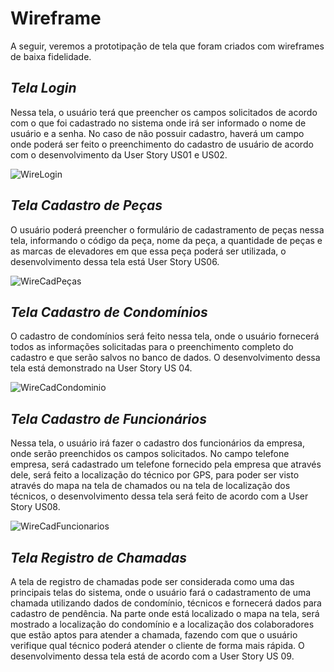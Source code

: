 # Wireframe

A seguir, veremos a prototipação de tela que foram criados com wireframes de baixa fidelidade.

##
## _Tela Login_

Nessa tela, o usuário terá que preencher os campos solicitados de acordo com o que foi cadastrado no sistema onde irá ser informado o nome de usuário e a senha. No caso de não possuir cadastro, haverá um campo onde poderá ser feito o preenchimento do cadastro de usuário de acordo com o desenvolvimento da User Story US01 e US02.

![WireLogin](https://user-images.githubusercontent.com/11911334/58726844-2b4a7880-83b9-11e9-8f62-c215d1ed9d6c.png)


##
## _Tela Cadastro de Peças_

O usuário poderá preencher o formulário de cadastramento de peças nessa tela, informando o código da peça, nome da peça, a quantidade de peças e as marcas de elevadores em que essa peça poderá ser utilizada, o desenvolvimento dessa tela está User Story US06. 

![WireCadPeças](https://user-images.githubusercontent.com/11911334/58726791-035b1500-83b9-11e9-8bd8-c3b7ef2443d7.png)


##
## _Tela Cadastro de Condomínios_

O cadastro de condomínios será feito nessa tela, onde o usuário fornecerá todos as informações solicitadas para o preenchimento completo do cadastro e que serão salvos no banco de dados. O desenvolvimento dessa tela está demonstrado na User Story US 04.

![WireCadCondominio](https://user-images.githubusercontent.com/11911334/58726720-dad31b00-83b8-11e9-94a0-eccb30f3d8c9.png)


##
## _Tela Cadastro de Funcionários_

Nessa tela, o usuário irá fazer o cadastro dos funcionários da empresa, onde serão preenchidos os campos solicitados. No campo telefone empresa, será cadastrado um telefone fornecido pela empresa que através dele, será feito a localização do técnico por GPS, para poder ser visto através do mapa na tela de chamados ou na tela de localização dos técnicos, o desenvolvimento dessa tela será feito de acordo com a User Story US08.

![WireCadFuncionarios](https://user-images.githubusercontent.com/11911334/58726748-eaeafa80-83b8-11e9-9375-e7468310a259.png)


##
## _Tela Registro de Chamadas_

A tela de registro de chamadas pode ser considerada como uma das principais telas do sistema, onde o usuário fará o cadastramento de uma chamada utilizando dados de condomínio, técnicos e fornecerá dados para cadastro de pendência. Na parte onde está localizado o mapa na tela, será mostrado a localização do condomínio e a localização dos colaboradores que estão aptos para atender a chamada, fazendo com que o usuário verifique qual técnico poderá atender o cliente de forma mais rápida. O desenvolvimento dessa tela está de acordo com a User Story US 09.


